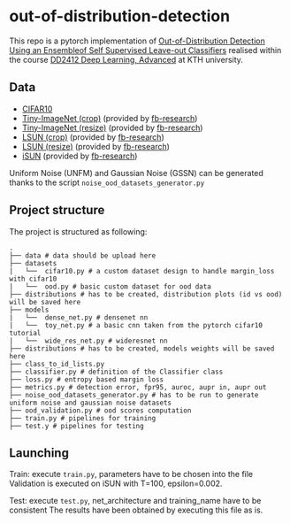 # out-of-distribution-detection

This repo is a pytorch implementation of [Out-of-Distribution Detection Using an Ensembleof Self Supervised Leave-out Classifiers](https://arxiv.org/pdf/1809.03576.pdf) 
realised within the course [DD2412 Deep Learning, Advanced](https://www.kth.se/student/kurser/kurs/DD2412?l=en) at KTH university.

## Data

* [CIFAR10](https://course.fast.ai/datasets)
* [Tiny-ImageNet (crop)](https://www.dropbox.com/s/avgm2u562itwpkl/Imagenet.tar.gz) (provided by [fb-research](https://github.com/facebookresearch/odin))
* [Tiny-ImageNet (resize)](https://www.dropbox.com/s/kp3my3412u5k9rl/Imagenet_resize.tar.gz) (provided by [fb-research](https://github.com/facebookresearch/odin))
* [LSUN (crop)](https://www.dropbox.com/s/fhtsw1m3qxlwj6h/LSUN.tar.gz) (provided by [fb-research](https://github.com/facebookresearch/odin))
* [LSUN (resize)](https://www.dropbox.com/s/moqh2wh8696c3yl/LSUN_resize.tar.gz) (provided by [fb-research](https://github.com/facebookresearch/odin))
* [iSUN](https://www.dropbox.com/s/ssz7qxfqae0cca5/iSUN.tar.gz) (provided by [fb-research](https://github.com/facebookresearch/odin))

Uniform Noise (UNFM) and Gaussian Noise (GSSN) can be generated thanks to the script ```noise_ood_datasets_generator.py```

## Project structure

The project is structured as following:

```code
.
├── data # data should be upload here
├── datasets
|   └──  cifar10.py # a custom dataset design to handle margin_loss with cifar10
|   └──  ood.py # basic custom dataset for ood data
├── distributions # has to be created, distribution plots (id vs ood) will be saved here
├── models
|   └──  dense_net.py # densenet nn
|   └──  toy_net.py # a basic cnn taken from the pytorch cifar10 tutorial
|   └──  wide_res_net.py # wideresnet nn
├── distributions # has to be created, models weights will be saved here
├── class_to_id_lists.py
├── classifier.py # definition of the Classifier class
├── loss.py # entropy based margin loss
├── metrics.py # detection error, fpr95, auroc, aupr in, aupr out
├── noise_ood_datasets_generator.py # has to be run to generate uniform noise and gaussian noise datasets
├── ood_validation.py # ood scores computation
├── train.py # pipelines for training
├── test.y # pipelines for testing
```

## Launching

Train: execute ```train.py```, parameters have to be chosen into the file 
Validation is executed on iSUN with T=100, epsilon=0.002.

Test: execute ```test.py```, net_architecture and training_name have to be consistent
The results have been obtained by executing this file as is.
